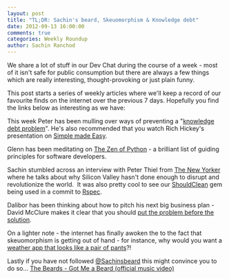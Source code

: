 ```yaml
---
layout: post
title: "TL;DR: Sachin's beard, Skeuomorphism & Knowledge debt"
date: 2012-09-13 16:00:00
comments: true
categories: Weekly Roundup
author: Sachin Ranchod
---
```


We share a lot of stuff in our Dev Chat during the course of a week - most of it isn't safe for public consumption but there are always a few things which are really interesting, thought-provoking or just plain funny.  

This post starts a series of weekly articles where we'll keep a record of our favourite finds on the internet over the previous 7 days. Hopefully you find the links below as interesting as we have: 

This week Peter has been mulling over ways of preventing a "[knowledge debt problem](http://nathanmarz.com/blog/your-company-has-a-knowledge-debt-problem.html)". He's also recommended that you watch Rich Hickey's presentation on [Simple made Easy](http://www.infoq.com/presentations/Simple-Made-Easy).  

Glenn has been meditating on [The Zen of Python](http://www.python.org/dev/peps/pep-0020/) - a brilliant list of guiding principles for software developers.

Sachin stumbled across an interview with Peter Thiel from [The New Yorker](http://www.newyorker.com/reporting/2011/11/28/111128fa_fact_packer?currentPage=all) where he talks about why Silicon Valley hasn't done enough to disrupt and revolutionize the world.  It was also pretty cool to see our [ShouldClean](https://github.com/siyelo/should_clean) gem being used in a commit to [Rspec](https://github.com/rspec/rspec-rails/commit/69a63cef280310c1164dda457bdecfd7700b10f0).

Dalibor has been thinking about how to pitch his next big business plan - David McClure makes it clear that you should [put the problem before the solution](http://500hats.typepad.com/500blogs/2009/08/your-solution-is-not-my-problem.html).

On a lighter note - the internet has finally awoken the to the fact that skeuomorphism is getting out of hand - for instance, why would you want a [weather app that looks like a pair of pants](http://skeu.it/post/28065979636/via-domwood-i-just-dont-even-what-this-is)?! 

Lastly if you have not followed [@Sachinsbeard](http://www.twitter.com/sachinsbeard) this might convince you to do so... [The Beards - Got Me a Beard (official music video)](http://www.youtube.com/watch?v=KlgbKIswpzI&feature=youtu.be&hd=1)

